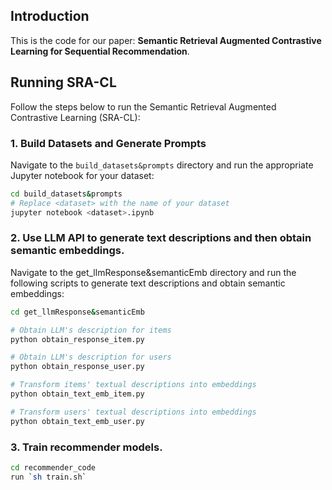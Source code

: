 ## Introduction
This is the code for our paper: **Semantic Retrieval Augmented Contrastive Learning for Sequential Recommendation**.

<!-- ## Environment Dependencies
You can refer to `requirements.txt` for the experimental environment we set to use. -->

## Running SRA-CL

Follow the steps below to run the Semantic Retrieval Augmented Contrastive Learning (SRA-CL):

### 1. Build Datasets and Generate Prompts

Navigate to the `build_datasets&prompts` directory and run the appropriate Jupyter notebook for your dataset:

```bash
cd build_datasets&prompts
# Replace <dataset> with the name of your dataset
jupyter notebook <dataset>.ipynb 
```

### 2. Use LLM API to generate text descriptions and then obtain semantic embeddings.
Navigate to the get_llmResponse&semanticEmb directory and run the following scripts to generate text descriptions and obtain semantic embeddings:
```bash
cd get_llmResponse&semanticEmb

# Obtain LLM's description for items
python obtain_response_item.py

# Obtain LLM's description for users
python obtain_response_user.py

# Transform items' textual descriptions into embeddings
python obtain_text_emb_item.py

# Transform users' textual descriptions into embeddings
python obtain_text_emb_user.py
```

### 3. Train recommender models.
```bash
cd recommender_code
run `sh train.sh`
```